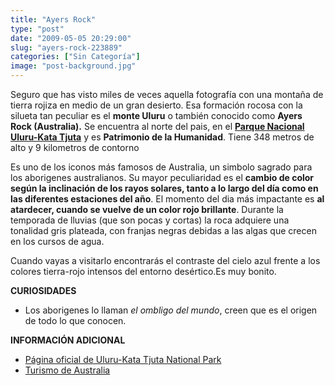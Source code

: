 ```yaml
---
title: "Ayers Rock"
type: "post"
date: "2009-05-05 20:29:00"
slug: "ayers-rock-223889"
categories: ["Sin Categoría"]
image: "post-background.jpg"
---
```


[](/wp-content/uploads/2009/05/223889-136461.jpg)

Seguro que has visto miles de veces aquella fotografía con una montaña de tierra rojiza en medio de un gran desierto. Esa formación rocosa con la silueta tan peculiar es el **monte Uluru** o también conocido como **Ayers Rock (Australia).** Se encuentra al norte del pais, en el [**Parque Nacional Uluru-Kata Tjuta**](http://en.wikipedia.org/wiki/Uluru-Kata_Tjuta_National_Park) y es **Patrimonio de la Humanidad**. Tiene 348 metros de alto y 9 kilometros de contorno

Es uno de los iconos más famosos de Australia, un simbolo sagrado para los aborigenes australianos. Su mayor peculiaridad es el **cambio de color según la inclinación de los rayos solares, tanto a lo largo del día como en las diferentes estaciones del año**. El momento del dia más impactante es **al atardecer, cuando se vuelve de un color rojo brillante**. Durante la temporada de lluvias (que son pocas y cortas) la roca adquiere una tonalidad gris plateada, con franjas negras debidas a las algas que crecen en los cursos de agua.

Cuando vayas a visitarlo encontrarás el contraste del cielo azul frente a los colores tierra-rojo intensos del entorno desértico.Es muy bonito.

**CURIOSIDADES**

- Los aborigenes lo llaman *el ombligo del mundo*, creen que es el origen de todo lo que conocen.

**INFORMACIÓN ADICIONAL**

- [Página oficial de Uluru-Kata Tjuta National Park](http://www.environment.gov.au/parks/uluru/)
- [Turismo de Australia](http://www.australia.com/index.aspx)